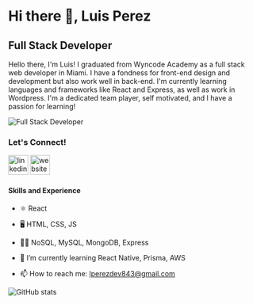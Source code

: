 # Hi there 👋, Luis Perez
## Full Stack Developer

Hello there, I'm Luis! I graduated from Wyncode Academy as a full stack web developer in Miami. I have a fondness for front-end design and development but also work well in back-end. I'm currently learning languages and frameworks like React and Express, as well as work in Wordpress. I'm a dedicated team player, self motivated, and I have a passion for learning! 

![Full Stack Developer](https://media1.popsugar-assets.com/files/thumbor/BpDOrWkChaUmcaLMHDw0P08rZZw/fit-in/1024x1024/filters:format_auto-!!-:strip_icc-!!-/2019/02/06/688/n/44701584/fb2c476d5c5afda4913ad2.34130964_tumblr_inline_ot93girIQW1taur5x_540/i/mind-needs-books-sword-needs-whetstone.gif)

### Let's Connect! 
[<img src='https://cdn.jsdelivr.net/npm/simple-icons@3.0.1/icons/linkedin.svg' alt='linkedin' height='40'>](https://www.linkedin.com/in/https://www.linkedin.com/in/luis-perez-b72069137//)  [<img src='https://cdn.jsdelivr.net/npm/simple-icons@3.0.1/icons/icloud.svg' alt='website' height='40'>](https://luperez.dev/)  

#### Skills and Experience
- ⚛️ React
- 🖥️ HTML, CSS, JS
- 👨‍💻 NoSQL, MySQL, MongoDB, Express

- 🌱 I’m currently learning React Native, Prisma, AWS 
- 📫 How to reach me: lperezdev843@gmail.com 

![GitHub stats](https://github-readme-stats.vercel.app/api?username=LEPII&show_icons=true)  



